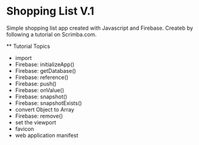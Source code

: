 # Shopping List V.1

Simple shopping list app created with Javascript and Firebase. Createb by following a tutorial on Scrimba.com.

** Tutorial Topics
* import
* Firebase: initializeApp()
* Firebase: getDatabase()
* Firebase: reference()
* Firebase: push()
* Firebase: onValue()
* Firebase: snapshot()
* Firebase: snapshotExists()
* convert Object to Array
* Firebase: remove()
* set the viewport
* favicon
* web application manifest
